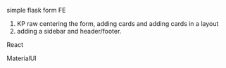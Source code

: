 simple flask form FE 
1) KP raw centering the form, adding cards and adding cards in a layout
2) adding a sidebar and header/footer. 


React

MaterialUI


